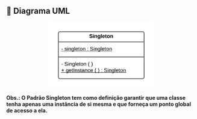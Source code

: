 ## 🚀 Diagrama UML

<p align="center">
  <img src="https://github.com/deborafaria01/Bertoti/blob/main/Engenharia-III/Singleton/pattern/Singleton.png" width="55%"/></p>

**Obs.: O Padrão Singleton tem como definição garantir que uma classe tenha apenas uma instância de si mesma e que forneça um ponto global de acesso a ela.**
